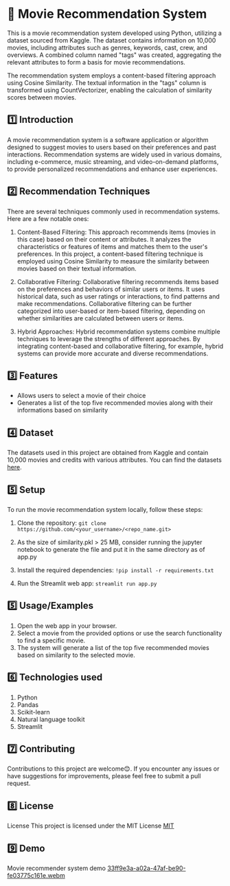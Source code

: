 # :movie_camera: Movie Recommendation System

This is a movie recommendation system developed using Python, utilizing a dataset sourced from Kaggle. The dataset contains information on 10,000 movies, including attributes such as genres, keywords, cast, crew, and overviews. A combined column named "tags" was created, aggregating the relevant attributes to form a basis for movie recommendations.

The recommendation system employs a content-based filtering approach using Cosine Similarity. The textual information in the "tags" column is transformed using CountVectorizer, enabling the calculation of similarity scores between movies.

## :one: Introduction

A movie recommendation system is a software application or algorithm designed to suggest movies to users based on their preferences and past interactions. Recommendation systems are widely used in various domains, including e-commerce, music streaming, and video-on-demand platforms, to provide personalized recommendations and enhance user experiences.

## :two: Recommendation Techniques

There are several techniques commonly used in recommendation systems. Here are a few notable ones:

1. Content-Based Filtering: This approach recommends items (movies in this case) based on their content or attributes. It analyzes the characteristics or features of items and matches them to the user's preferences. In this project, a content-based filtering technique is employed using Cosine Similarity to measure the similarity between movies based on their textual information.

2. Collaborative Filtering: Collaborative filtering recommends items based on the preferences and behaviors of similar users or items. It uses historical data, such as user ratings or interactions, to find patterns and make recommendations. Collaborative filtering can be further categorized into user-based or item-based filtering, depending on whether similarities are calculated between users or items.

3. Hybrid Approaches: Hybrid recommendation systems combine multiple techniques to leverage the strengths of different approaches. By integrating content-based and collaborative filtering, for example, hybrid systems can provide more accurate and diverse recommendations.


## :three: Features

- Allows users to select a movie of their choice
- Generates a list of the top five recommended movies along with their informations based on similarity


## :four: Dataset

The datasets used in this project are obtained from Kaggle and contain 10,000 movies and credits with various attributes. You can find the datasets [here](https://www.kaggle.com/datasets/gazu468/tmdb-10000-movies-dataset).
## :five: Setup

To run the movie recommendation system locally, follow these steps:

1. Clone the repository: `git clone https://github.com/<your_username>/<repo_name.git>`

2. As the size of similarity.pkl > 25 MB, consider running the jupyter notebook to generate the file and put it in the same directory as of app.py

3. Install the required dependencies: `!pip install -r requirements.txt`

4. Run the Streamlit web app: `streamlit run app.py`

## :five: Usage/Examples

1. Open the web app in your browser.
2. Select a movie from the provided options or use the search functionality to find a specific movie.
3. The system will generate a list of the top five recommended movies based on similarity to the selected movie.

## :six: Technologies used

1. Python
2. Pandas
3. Scikit-learn
4. Natural language toolkit
5. Streamlit


## :seven: Contributing

Contributions to this project are welcome😊. If you encounter any issues or have suggestions for improvements, please feel free to submit a pull request.


## :eight: License

License
This project is licensed under the MIT License [MIT](https://choosealicense.com/licenses/mit/)


## :nine: Demo

Movie recommender system demo [33ff9e3a-a02a-47af-be90-fe03775c161e.webm](https://github.com/manash-jyoti/Netflix-dashboard/assets/90838725/33d9c65d-c32a-4c68-ae97-0199aef3da1b)

